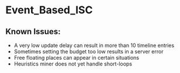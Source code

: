 # Event_Based_ISC

## Known Issues:

- A very low update delay can result in more than 10 timeline entries
- Sometimes setting the budget too low results in a server error
- Free floating places can appear in certain situations
- Heuristics miner does not yet handle short-loops
